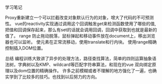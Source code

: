 学习笔记

Proxy重新建立一个可以拦截改变对象默认行为的对象，增大了代码的不可预测性。
vue的reactivity实现通过调用这个回调触发get来检测函数使用了哪些的值,把值和回调保存起来，那么有set的话就会调用回调，回调中获取到也就是最新的值了。
range 防止拖动脱落，鼠标弹起和移动事件放在document上，移出浏览器也可以监听。
使元素在正常流移动，使用translate和行内块。
使用range精确控制插入DOM位置。

总结
编程训练大致讲了异步的处理方法，路径查找算法，简单的四则运算抽象语法树，字典树以及KMP、wildcard等匹配字符串算法，和现在的vue 双向绑定原理以及dom位置的精确操作。
  许多之前模糊或者不理解的地方强化了一遍，也确实学到了比较多的技巧。也找到以后努力的方向。